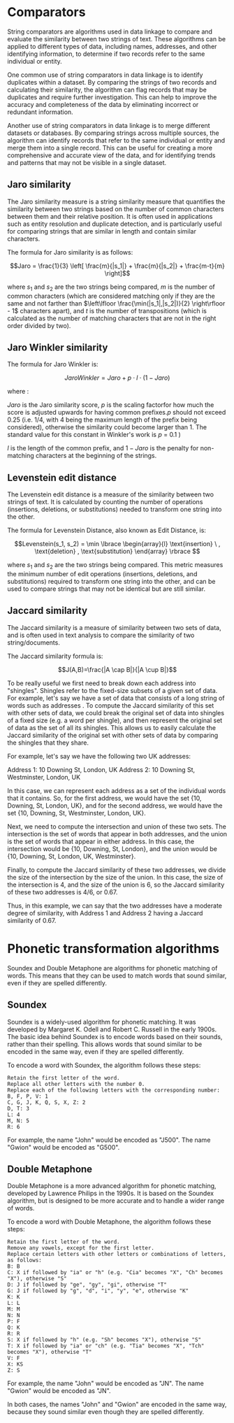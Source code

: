 
# Comparators


String comparators are algorithms used in data linkage to compare and evaluate the similarity between two strings of text. These algorithms can be applied to different types of data, including names, addresses, and other identifying information, to determine if two records refer to the same individual or entity.

One common use of string comparators in data linkage is to identify duplicates within a dataset. By comparing the strings of two records and calculating their similarity, the algorithm can flag records that may be duplicates and require further investigation. This can help to improve the accuracy and completeness of the data by eliminating incorrect or redundant information.

Another use of string comparators in data linkage is to merge different datasets or databases. By comparing strings across multiple sources, the algorithm can identify records that refer to the same individual or entity and merge them into a single record. This can be useful for creating a more comprehensive and accurate view of the data, and for identifying trends and patterns that may not be visible in a single dataset.


## Jaro similarity


The Jaro similarity measure is a string similarity measure that quantifies the similarity between two strings based on the number of common characters between them and their relative position. It is often used in applications such as entity resolution and duplicate detection, and is particularly useful for comparing strings that are similar in length and contain similar characters.

The formula for Jaro similarity is as follows:

$$Jaro = \frac{1}{3} \left[ \frac{m}{|s_1|} + \frac{m}{|s_2|} + \frac{m-t}{m} \right]$$

where $s_1$ and $s_2$ are the two strings being compared, $m$ is the number of common characters (which are considered matching only if they are the same and not farther than $\left\lfloor \frac{\min(|s_1|,|s_2|)}{2} \right\rfloor - 1$ characters apart), and $t$ is the number of transpositions (which is calculated as the number of matching characters that are not in the right order divided by two).




## Jaro Winkler similarity


The formula for Jaro Winkler is:

$$Jaro Winkler = Jaro + p \cdot l \cdot (1 - Jaro)$$

where :

$Jaro$ is the Jaro similarity score, 
$p$ is the scaling factorfor how much the score is adjusted upwards for having common prefixes.$p$ should not exceed 0.25 
(i.e. 1/4, with 4 being the maximum length of the prefix being considered), otherwise the similarity could become larger than 1. The standard value for this constant in Winkler's work is $p$ = 0.1 )

$l$ is the length of the common prefix, 
and $1 - Jaro$ is the penalty for non-matching characters at the beginning of the strings.


## Levenstein edit distance 

The Levenstein edit distance is a measure of the similarity between two strings of text. It is calculated by counting the number of operations (insertions, deletions, or substitutions) needed to transform one string into the other.


The formula for Levenstein Distance, also known as Edit Distance, is:

$$Levenstein(s_1, s_2) = \min \lbrace \begin{array}{l}
\text{insertion} \ ,
\text{deletion} ,
\text{substitution} 
\end{array} \rbrace $$

where $s_1$ and $s_2$ are the two strings being compared. This metric measures the minimum number of edit operations (insertions, deletions, and substitutions) required to transform one string into the other, and can be used to compare strings that may not be identical but are still similar.

## Jaccard similarity 


The Jaccard similarity is a measure of similarity between two sets of data, and is often used in text analysis to compare the similarity of two string/documents.

The Jaccard similarity formula is:

$$J(A,B)=\frac{|A \cap B|}{|A \cup B|}$$

To be really useful we first need to break down each address into "shingles". Shingles refer to the fixed-size subsets of a given set of data. 
For example, let's say we have a set of data that consists of a long string of words such as addresses . To compute the Jaccard similarity of this set with other sets of data, we could break the original set of data into shingles of a fixed size (e.g. a word per shingle), and then represent the original set of data as the set of all its shingles. This allows us to easily calculate the Jaccard similarity of the original set with other sets of data by comparing the shingles that they share.

For example, let's say we have the following two UK addresses:

Address 1: 10 Downing St, London, UK
Address 2: 10 Downing St, Westminster, London, UK

In this case, we can represent each address as a set of the individual words that it contains. So, for the first address, we would have the set {10, Downing, St, London, UK}, and for the second address, we would have the set {10, Downing, St, Westminster, London, UK}.

Next, we need to compute the intersection and union of these two sets. The intersection is the set of words that appear in both addresses, and the union is the set of words that appear in either address. In this case, the intersection would be {10, Downing, St, London}, and the union would be {10, Downing, St, London, UK, Westminster}.

Finally, to compute the Jaccard similarity of these two addresses, we divide the size of the intersection by the size of the union. In this case, the size of the intersection is 4, and the size of the union is 6, so the Jaccard similarity of these two addresses is 4/6, or 0.67.

Thus, in this example, we can say that the two addresses have a moderate degree of similarity, with Address 1 and Address 2 having a Jaccard similarity of 0.67.

# Phonetic transformation algorithms

Soundex and Double Metaphone are algorithms for phonetic matching of words. This means that they can be used to match words that sound similar, even if they are spelled differently.

## Soundex

Soundex is a widely-used algorithm for phonetic matching. It was developed by Margaret K. Odell and Robert C. Russell in the early 1900s. The basic idea behind Soundex is to encode words based on their sounds, rather than their spelling. This allows words that sound similar to be encoded in the same way, even if they are spelled differently.

To encode a word with Soundex, the algorithm follows these steps:

```
Retain the first letter of the word.
Replace all other letters with the number 0.
Replace each of the following letters with the corresponding number:
B, F, P, V: 1
C, G, J, K, Q, S, X, Z: 2
D, T: 3
L: 4
M, N: 5
R: 6
```

For example, the name "John" would be encoded as "J500". The name "Gwion" would be encoded as "G500".

## Double Metaphone

Double Metaphone is a more advanced algorithm for phonetic matching, developed by Lawrence Philips in the 1990s. It is based on the Soundex algorithm, but is designed to be more accurate and to handle a wider range of words.

To encode a word with Double Metaphone, the algorithm follows these steps:

```
Retain the first letter of the word.
Remove any vowels, except for the first letter.
Replace certain letters with other letters or combinations of letters, as follows:
B: B
C: X if followed by "ia" or "h" (e.g. "Cia" becomes "X", "Ch" becomes "X"), otherwise "S"
D: J if followed by "ge", "gy", "gi", otherwise "T"
G: J if followed by "g", "d", "i", "y", "e", otherwise "K"
K: K
L: L
M: M
N: N
P: F
Q: K
R: R
S: X if followed by "h" (e.g. "Sh" becomes "X"), otherwise "S"
T: X if followed by "ia" or "ch" (e.g. "Tia" becomes "X", "Tch" becomes "X"), otherwise "T"
V: F
X: KS
Z: S
```

For example, the name "John" would be encoded as "JN". The name "Gwion" would be encoded as "JN".

In both cases, the names "John" and "Gwion" are encoded in the same way, because they sound similar even though they are spelled differently. 



